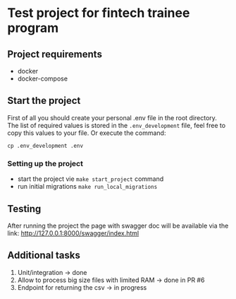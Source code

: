 # Test project for fintech trainee program

## Project requirements
- docker
- docker-compose

## Start the project
First of all you should create your personal .env file in the root directory. The list of required values is stored in the `.env_development` file, feel free to copy this values to your file. Or execute the command:
````
cp .env_development .env
````
### Setting up the project
 - start the project vie `make start_project` command
 - run initial migrations `make run_local_migrations`

## Testing

After running the project the page with swagger doc will be available via the link: http://127.0.0.1:8000/swagger/index.html

## Additional tasks

1. Unit/integration -> done
2. Allow to process big size files with limited RAM -> done in PR #6
3. Endpoint for returning the csv -> in progress